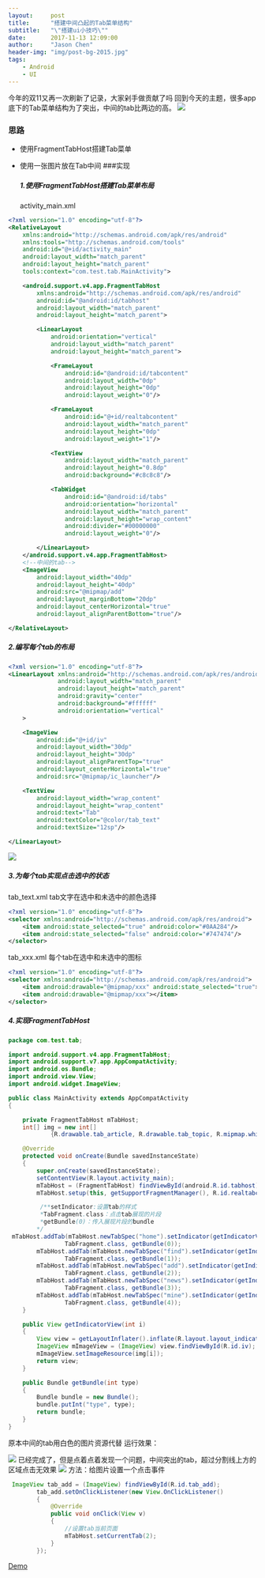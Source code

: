 ```yaml
---
layout:     post
title:      "搭建中间凸起的Tab菜单结构"
subtitle:   "\"搭建ui小技巧\""
date:       2017-11-13 12:09:00
author:     "Jason Chen"
header-img: "img/post-bg-2015.jpg"
tags:
    - Android
    - UI
---
```


今年的双11又再一次刷新了记录，大家剁手做贡献了吗
回到今天的主题，很多app底下的Tab菜单结构为了突出，中间的tab比两边的高。
![](http://upload-images.jianshu.io/upload_images/7793862-cadde2489c46f67a.png?imageMogr2/auto-orient/strip%7CimageView2/2/w/1240)

### 思路

- 使用FragmentTabHost搭建Tab菜单

- 使用一张图片放在Tab中间
  ###实现

  ##### 1.使用FragmentTabHost搭建Tab菜单布局

  activity_main.xml

```xml
<?xml version="1.0" encoding="utf-8"?>
<RelativeLayout
    xmlns:android="http://schemas.android.com/apk/res/android"
    xmlns:tools="http://schemas.android.com/tools"
    android:id="@+id/activity_main"
    android:layout_width="match_parent"
    android:layout_height="match_parent"
    tools:context="com.test.tab.MainActivity">

    <android.support.v4.app.FragmentTabHost
        xmlns:android="http://schemas.android.com/apk/res/android"
        android:id="@android:id/tabhost"
        android:layout_width="match_parent"
        android:layout_height="match_parent">

        <LinearLayout
            android:orientation="vertical"
            android:layout_width="match_parent"
            android:layout_height="match_parent">

            <FrameLayout
                android:id="@android:id/tabcontent"
                android:layout_width="0dp"
                android:layout_height="0dp"
                android:layout_weight="0"/>

            <FrameLayout
                android:id="@+id/realtabcontent"
                android:layout_width="match_parent"
                android:layout_height="0dp"
                android:layout_weight="1"/>

            <TextView
                android:layout_width="match_parent"
                android:layout_height="0.8dp"
                android:background="#c8c8c8"/>

            <TabWidget
                android:id="@android:id/tabs"
                android:orientation="horizontal"
                android:layout_width="match_parent"
                android:layout_height="wrap_content"
                android:divider="#00000000"
                android:layout_weight="0"/>

        </LinearLayout>
    </android.support.v4.app.FragmentTabHost>
    <!--中间的tab-->
    <ImageView
        android:layout_width="40dp"
        android:layout_height="40dp"
        android:src="@mipmap/add"
        android:layout_marginBottom="20dp"
        android:layout_centerHorizontal="true"
        android:layout_alignParentBottom="true"/>

</RelativeLayout>
```

##### 2.编写每个tab的布局

```xml
<?xml version="1.0" encoding="utf-8"?>
<LinearLayout xmlns:android="http://schemas.android.com/apk/res/android"
              android:layout_width="match_parent"
              android:layout_height="match_parent"
              android:gravity="center"
              android:background="#ffffff"
              android:orientation="vertical"
    >

    <ImageView
        android:id="@+id/iv"
        android:layout_width="30dp"
        android:layout_height="30dp"
        android:layout_alignParentTop="true"
        android:layout_centerHorizontal="true"
        android:src="@mipmap/ic_launcher"/>

    <TextView
        android:layout_width="wrap_content"
        android:layout_height="wrap_content"
        android:text="Tab"
        android:textColor="@color/tab_text"
        android:textSize="12sp"/>

</LinearLayout>
```

![](http://upload-images.jianshu.io/upload_images/7793862-08b8619866b953c8.png?imageMogr2/auto-orient/strip%7CimageView2/2/w/1240)

##### 3.为每个tab实现点击选中的状态

tab_text.xml
tab文字在选中和未选中的颜色选择

```xml
<?xml version="1.0" encoding="utf-8"?>
<selector xmlns:android="http://schemas.android.com/apk/res/android">
    <item android:state_selected="true" android:color="#0AA284"/>
    <item android:state_selected="false" android:color="#747474"/>
</selector>
```

tab_xxx.xml
每个tab在选中和未选中的图标

```xml
<?xml version="1.0" encoding="utf-8"?>
<selector xmlns:android="http://schemas.android.com/apk/res/android">
    <item android:drawable="@mipmap/xxx" android:state_selected="true"></item>
    <item android:drawable="@mipmap/xxx"></item>
</selector>
```

##### 4.实现FragmentTabHost

```java
package com.test.tab;

import android.support.v4.app.FragmentTabHost;
import android.support.v7.app.AppCompatActivity;
import android.os.Bundle;
import android.view.View;
import android.widget.ImageView;

public class MainActivity extends AppCompatActivity
{

    private FragmentTabHost mTabHost;
    int[] img = new int[]
            {R.drawable.tab_article, R.drawable.tab_topic, R.mipmap.white, R.drawable.tab_mag, R.drawable.tab_site};

    @Override
    protected void onCreate(Bundle savedInstanceState)
    {
        super.onCreate(savedInstanceState);
        setContentView(R.layout.activity_main);
        mTabHost = (FragmentTabHost) findViewById(android.R.id.tabhost);
        mTabHost.setup(this, getSupportFragmentManager(), R.id.realtabcontent);

         /**setIndicator:设置tab的样式
         *TabFragment.class：点击tab展现的片段
         *getBundle(0)：传入展现片段的bundle
        */
 mTabHost.addTab(mTabHost.newTabSpec("home").setIndicator(getIndicatorView(0)),
                TabFragment.class, getBundle(0));
        mTabHost.addTab(mTabHost.newTabSpec("find").setIndicator(getIndicatorView(1)),
                TabFragment.class, getBundle(1));
        mTabHost.addTab(mTabHost.newTabSpec("add").setIndicator(getIndicatorView(2)),
                TabFragment.class, getBundle(2));
        mTabHost.addTab(mTabHost.newTabSpec("news").setIndicator(getIndicatorView(3)),
                TabFragment.class, getBundle(3));
        mTabHost.addTab(mTabHost.newTabSpec("mine").setIndicator(getIndicatorView(4)),
                TabFragment.class, getBundle(4));
    }

    public View getIndicatorView(int i)
    {
        View view = getLayoutInflater().inflate(R.layout.layout_indicator_view, null);
        ImageView mImageView = (ImageView) view.findViewById(R.id.iv);
        mImageView.setImageResource(img[i]);
        return view;
    }

    public Bundle getBundle(int type)
    {
        Bundle bundle = new Bundle();
        bundle.putInt("type", type);
        return bundle;
    }
}

```

原本中间的tab用白色的图片资源代替
运行效果：

![](http://upload-images.jianshu.io/upload_images/7793862-21adbfe2aeb1226f.gif?imageMogr2/auto-orient/strip%7CimageView2/2/w/1240)
已经完成了，但是点着点着发现一个问题，中间突出的tab，超过分割线上方的区域点击无效果
![](http://upload-images.jianshu.io/upload_images/7793862-66725bc506403e84.png?imageMogr2/auto-orient/strip%7CimageView2/2/w/1240)
方法：给图片设置一个点击事件

```java
 ImageView tab_add = (ImageView) findViewById(R.id.tab_add);
        tab_add.setOnClickListener(new View.OnClickListener()
        {
            @Override
            public void onClick(View v)
            {
                //设置tab当前页面
                mTabHost.setCurrentTab(2);
            }
        });
```

[Demo](https://github.com/CzSam/Democzs/tree/master/%E4%B8%AD%E9%97%B4%E5%87%B8%E8%B5%B7%E7%9A%84tab)